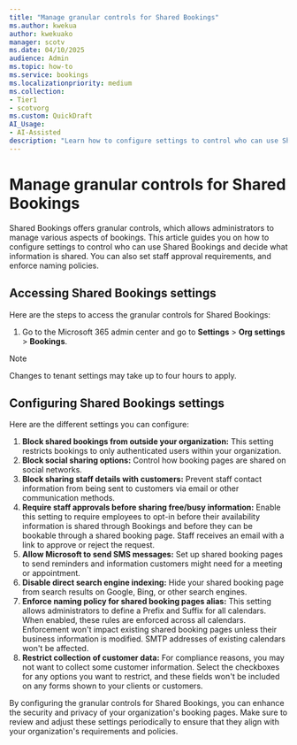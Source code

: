```yaml
---
title: "Manage granular controls for Shared Bookings"
ms.author: kwekua
author: kwekuako
manager: scotv
ms.date: 04/10/2025
audience: Admin
ms.topic: how-to
ms.service: bookings
ms.localizationpriority: medium
ms.collection:
- Tier1
- scotvorg
ms.custom: QuickDraft
AI_Usage:  
- AI-Assisted
description: "Learn how to configure settings to control who can use Shared Bookings."
---
```


# Manage granular controls for Shared Bookings

Shared Bookings offers granular controls, which allows administrators to manage various aspects of bookings. This article guides you on how to configure settings to control who can use Shared Bookings and decide what information is shared. You can also set staff approval requirements, and enforce naming policies.

## Accessing Shared Bookings settings

Here are the steps to access the granular controls for Shared Bookings:

1. Go to the Microsoft 365 admin center and go to **Settings** > **Org settings** > **Bookings**.

> [!NOTE]
> Changes to tenant settings may take up to four hours to apply.

## Configuring Shared Bookings settings

Here are the different settings you can configure:

1. **Block shared bookings from outside your organization:** This setting restricts bookings to only authenticated users within your organization.
2. **Block social sharing options:** Control how booking pages are shared on social networks.
3. **Block sharing staff details with customers:** Prevent staff contact information from being sent to customers via email or other communication methods.
4. **Require staff approvals before sharing free/busy information:** Enable this setting to require employees to opt-in before their availability information is shared through Bookings and before they can be bookable through a shared booking page. Staff receives an email with a link to approve or reject the request.
5. **Allow Microsoft to send SMS messages:** Set up shared booking pages to send reminders and information customers might need for a meeting or appointment.
6. **Disable direct search engine indexing:** Hide your shared booking page from search results on Google, Bing, or other search engines.
7. **Enforce naming policy for shared booking pages alias:** This setting allows administrators to define a Prefix and Suffix for all calendars. When enabled, these rules are enforced across all calendars. Enforcement won't impact existing shared booking pages unless their business information is modified. SMTP addresses of existing calendars won't be affected.
8. **Restrict collection of customer data:** For compliance reasons, you may not want to collect some customer information. Select the checkboxes for any options you want to restrict, and these fields won't be included on any forms shown to your clients or customers.

By configuring the granular controls for Shared Bookings, you can enhance the security and privacy of your organization's booking pages. Make sure to review and adjust these settings periodically to ensure that they align with your organization's requirements and policies.
